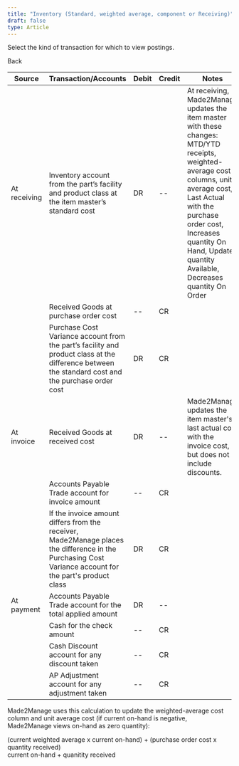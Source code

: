 ```yaml
---
title: "Inventory (Standard, weighted average, component or Receiving)"
draft: false
type: Article
---
```


Select the kind of transaction for which to view postings. 

Back

| Source       | Transaction/Accounts                                                                                                                                    | Debit | Credit | Notes                                                                                                                                                                                                                                                                       |
|--------------|---------------------------------------------------------------------------------------------------------------------------------------------------------|-------|--------|-----------------------------------------------------------------------------------------------------------------------------------------------------------------------------------------------------------------------------------------------------------------------------|
| At receiving | Inventory account from the part’s facility and product class at the item master’s standard cost                                                         | DR    | --     | At receiving, Made2Manage updates the item master with these changes: MTD/YTD receipts, weighted-average cost columns, unit average cost, Last Actual with the purchase order cost, Increases quantity On Hand, Updates quantity Available, Decreases quantity On Order |
|              | Received Goods at purchase order cost                                                                                                                   | --    | CR     |                                                                                                                                                                                                                                                                             |
|              | Purchase Cost Variance account from the part’s facility and product class at the difference between the standard cost and the purchase order cost       | DR    | CR     |                                                                                                                                                                                                                                                                             |
| At invoice   | Received Goods at received cost                                                                                                                         | DR    | --     | Made2Manage updates the item master's last actual cost with the invoice cost, but does not include discounts.                                                                                                                                                               |
|              | Accounts Payable Trade account for invoice amount                                                                                                       | --    | CR     |                                                                                                                                                                                                                                                                             |
|              | If the invoice amount differs from the receiver, Made2Manage places the difference in the Purchasing Cost Variance account for the part's product class | DR    | CR     |                                                                                                                                                                                                                                                                             |
| At payment   | Accounts Payable Trade account for the total applied amount                                                                                             | DR    | --     |                                                                                                                                                                                                                                                                             |
|              | Cash for the check amount                                                                                                                               | --    | CR     |                                                                                                                                                                                                                                                                             |
|              | Cash Discount account for any discount taken                                                                                                            | --    | CR     |                                                                                                                                                                                                                                                                             |
|              | AP Adjustment account for any adjustment taken                                                                                                          | --    | CR     |                                                                                                                                                                                                                                                                             |

Made2Manage uses this calculation to update the weighted-average cost column and unit average cost (if current on-hand is negative, Made2Manage views on-hand as zero quantity):

(current weighted average x current on-hand) + (purchase order cost x quantity received)  
current on-hand + quanitity received